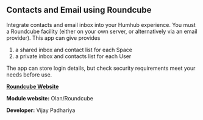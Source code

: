 ## Contacts and Email using Roundcube

Integrate contacts and email inbox into your Humhub experience. You must a Roundcube facility (either on your own server, or alternatively via an email provider). This app can give provides

1. a shared inbox and contact list for each Space
2. a private inbox and contacts list for each User

The app can store login details, but check security requirements meet your needs before use.

[__Roundcube Website__](https://roundcube.net/)

__Module website:__ Olan/Roundcube

__Developer:__ Vijay Padhariya
